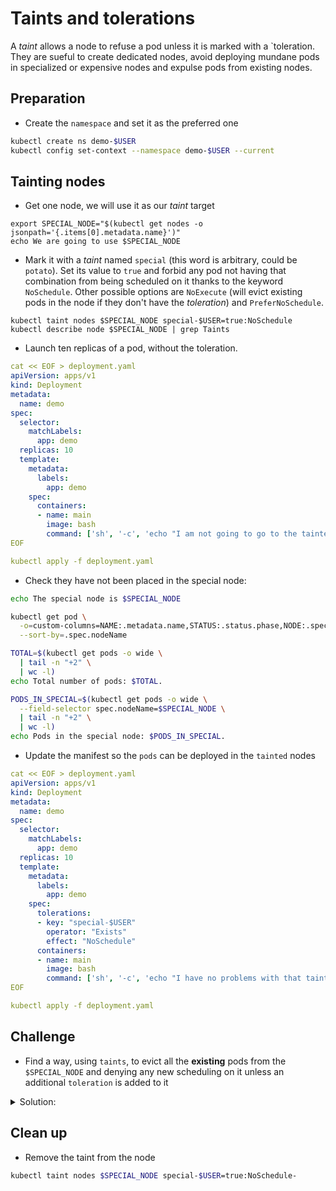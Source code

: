 # Taints and tolerations

A *taint* allows a node to refuse a pod unless it is marked with a `toleration. They are sueful to create dedicated nodes, avoid deploying mundane pods in specialized or expensive nodes and expulse pods from existing nodes.

## Preparation

* Create the `namespace` and set it as the preferred one

```bash
kubectl create ns demo-$USER
kubectl config set-context --namespace demo-$USER --current
```

## Tainting nodes

* Get one node, we will use it as our *taint* target

```
export SPECIAL_NODE="$(kubectl get nodes -o jsonpath='{.items[0].metadata.name}')"
echo We are going to use $SPECIAL_NODE
```

* Mark it with a *taint* named `special` (this word is arbitrary, could be `potato`). Set its value to `true` and forbid any pod not having that combination from being scheduled on it thanks to the keyword `NoSchedule`. Other possible options are `NoExecute` (will evict existing pods in the node if they don't have the *toleration*) and `PreferNoSchedule`.

```
kubectl taint nodes $SPECIAL_NODE special-$USER=true:NoSchedule
kubectl describe node $SPECIAL_NODE | grep Taints
```

* Launch ten replicas of a pod, without the toleration. 

```yaml
cat << EOF > deployment.yaml
apiVersion: apps/v1
kind: Deployment
metadata:
  name: demo
spec:
  selector:
    matchLabels:
      app: demo
  replicas: 10
  template:
    metadata:
      labels:
        app: demo
    spec:
      containers:
      - name: main
        image: bash
        command: ['sh', '-c', 'echo "I am not going to go to the tainted node." && sleep 6000']
EOF

kubectl apply -f deployment.yaml
```

* Check they have not been placed in the special node:

```bash
echo The special node is $SPECIAL_NODE

kubectl get pod \
  -o=custom-columns=NAME:.metadata.name,STATUS:.status.phase,NODE:.spec.nodeName \
  --sort-by=.spec.nodeName

TOTAL=$(kubectl get pods -o wide \
  | tail -n "+2" \
  | wc -l)
echo Total number of pods: $TOTAL.

PODS_IN_SPECIAL=$(kubectl get pods -o wide \
  --field-selector spec.nodeName=$SPECIAL_NODE \
  | tail -n "+2" \
  | wc -l)
echo Pods in the special node: $PODS_IN_SPECIAL.
```

* Update the manifest so the `pods` can be deployed in the `tainted` nodes

```yaml
cat << EOF > deployment.yaml
apiVersion: apps/v1
kind: Deployment
metadata:
  name: demo
spec:
  selector:
    matchLabels:
      app: demo
  replicas: 10
  template:
    metadata:
      labels:
        app: demo
    spec:
      tolerations:
      - key: "special-$USER"
        operator: "Exists"
        effect: "NoSchedule"
      containers:
      - name: main
        image: bash
        command: ['sh', '-c', 'echo "I have no problems with that tainted node." && sleep 6000']
EOF

kubectl apply -f deployment.yaml
```

## Challenge

* Find a way, using `taints`, to evict all the **existing** pods from the `$SPECIAL_NODE` and denying any new scheduling on it unless an additional `toleration` is added to it

<details>
<summary>Solution:</summary>

* For creating the new `taint`

```bash
kubectl taint nodes $SPECIAL_NODE very-special-$USER=true:NoExecute
```

* For watching the `pods` transitioning to another node

```
kubectl get pods --watch
```

* Removing the `taint`

```bash
kubectl taint nodes $SPECIAL_NODE very-special-$USER=true:NoExecute-
```


</details>

## Clean up

* Remove the taint from the node

```bash
kubectl taint nodes $SPECIAL_NODE special-$USER=true:NoSchedule-
```
